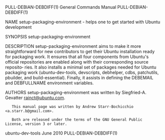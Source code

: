 PULL-DEBIAN-DEBDIFF(1)                                        General Commands Manual                                       PULL-DEBIAN-DEBDIFF(1)

NAME
       setup-packaging-environment - helps one to get started with Ubuntu development

SYNOPSIS
       setup-packaging-environment

DESCRIPTION
       setup-packaging-environment  aims to make it more straightforward for new contributors to get their Ubuntu installation ready for packaging
       work. It ensures that all four components from Ubuntu's official repositories are enabled along with their corresponding  source  reposito‐
       ries.  It  also  installs  a  minimal  set  of  packages  needed  for Ubuntu packaging work (ubuntu-dev-tools, devscripts, debhelper, cdbs,
       patchutils, pbuilder, and build-essential). Finally, it assists in defining the DEBEMAIL and DEBFULLNAME environment variables.

AUTHORS
       setup-packaging-environment was written by Siegfried-A. Gevatter <rainct@ubuntu.com>.

       This manual page was written by Andrew Starr-Bochicchio <a.starr.b@gmail.com>.

       Both are released under the terms of the GNU General Public License, version 3 or later.

ubuntu-dev-tools                                                     June 2010                                              PULL-DEBIAN-DEBDIFF(1)
